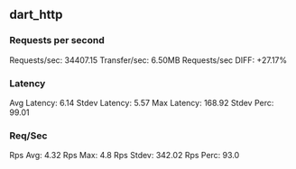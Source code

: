 ## dart_http
### Requests per second
Requests/sec: 34407.15
Transfer/sec: 6.50MB
Requests/sec DIFF: +27.17%
### Latency
Avg Latency: 6.14
Stdev Latency: 5.57
Max Latency: 168.92
Stdev Perc: 99.01
### Req/Sec
Rps Avg: 4.32
Rps Max: 4.8
Rps Stdev: 342.02
Rps Perc: 93.0